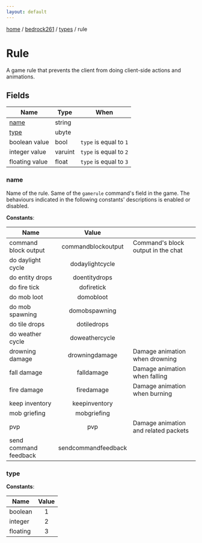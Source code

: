 ```yaml
---
layout: default
---
```


[home](/)  /  [bedrock261](/protocol/bedrock261)  /  [types](/protocol/bedrock261/types)  /  rule

# Rule

A game rule that prevents the client from doing client-side actions and animations.

## Fields

Name | Type | When
---|---|:---:
[name](#name) | string | 
[type](#type) | ubyte | 
boolean value | bool | <code>type</code> is equal to <code>1</code>
integer value | varuint | <code>type</code> is equal to <code>2</code>
floating value | float | <code>type</code> is equal to <code>3</code>

### name

Name of the rule. Same of the `gamerule` command's field in the game.
The behaviours indicated in the following constants' descriptions is enabled or disabled.

**Constants**:

Name | Value |  |
---|:---:|---
command block output | commandblockoutput | Command's block output in the chat
do daylight cycle | dodaylightcycle | 
do entity drops | doentitydrops | 
do fire tick | dofiretick | 
do mob loot | domobloot | 
do mob spawning | domobspawning | 
do tile drops | dotiledrops | 
do weather cycle | doweathercycle | 
drowning damage | drowningdamage | Damage animation when drowning
fall damage | falldamage | Damage animation when falling
fire damage | firedamage | Damage animation when burning
keep inventory | keepinventory | 
mob griefing | mobgriefing | 
pvp | pvp | Damage animation and related packets
send command feedback | sendcommandfeedback | 

### type

**Constants**:

Name | Value
---|:---:
boolean | 1
integer | 2
floating | 3
